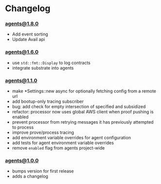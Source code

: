 # Changelog


### agents@1.8.0

- Add event sorting
- Update Avail api

### agents@1.6.0

- use `std::fmt::Display` to log contracts
- integrate substrate into agents

### agents@1.1.0

- make \*Settings::new async for optionally fetching config from a remote url
- add bootup-only tracing subscriber
- bug: add check for empty intersection of specified and subsidized
- refactor: processor now uses global AWS client when proof pushing is enabled
- prevent processor from retrying messages it has previously attempted to
  process
- improve prove/process tracing
- add environment variable overrides for agent configuration
- add tests for agent environment variable overrides
- remove `enabled` flag from agents project-wide

### agents@1.0.0

- bumps version for first release
- adds a changelog
